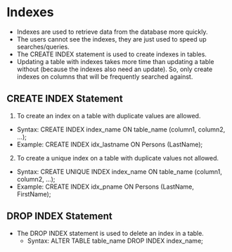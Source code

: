# Indexes
- Indexes are used to retrieve data from the database more quickly.
- The users cannot see the indexes, they are just used to speed up searches/queries.
- The CREATE INDEX statement is used to create indexes in tables.
- Updating a table with indexes takes more time than updating a table without (because the indexes also need an update). So, only create indexes on columns that will be frequently searched against.

## CREATE INDEX Statement

1. To create an index on a table with duplicate values are allowed.
  - Syntax: CREATE INDEX index_name ON table_name (column1, column2, ...);
  - Example: CREATE INDEX idx_lastname ON Persons (LastName);
    
2. To create a unique index on a table with duplicate values not allowed.
  - Syntax: CREATE UNIQUE INDEX index_name ON table_name (column1, column2, ...);
  - Example: CREATE INDEX idx_pname ON Persons (LastName, FirstName); 

## DROP INDEX Statement

- The DROP INDEX statement is used to delete an index in a table.
   - Syntax: ALTER TABLE table_name DROP INDEX index_name; 

   
